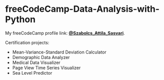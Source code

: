 # freeCodeCamp-Data-Analysis-with-Python

My freeCodeCamp profile link: [**@Szabolcs_Attila_Sasvari**](https://www.freecodecamp.org/Szabolcs_Attila_Sasvari).

Certification projects:
- Mean-Variance-Standard Deviation Calculator
- Demographic Data Analyzer
- Medical Data Visualizer
- Page View Time Series Visualizer
- Sea Level Predictor


<!--- <div align = "center"><img src="https://github.com/szabolcs-attila-sasvari/freeCodeCamp-Scientific-Computing-with-Python/blob/main/freeCodeCamp_Scientific_Computing_with_Python_certification.png"></div> --->
